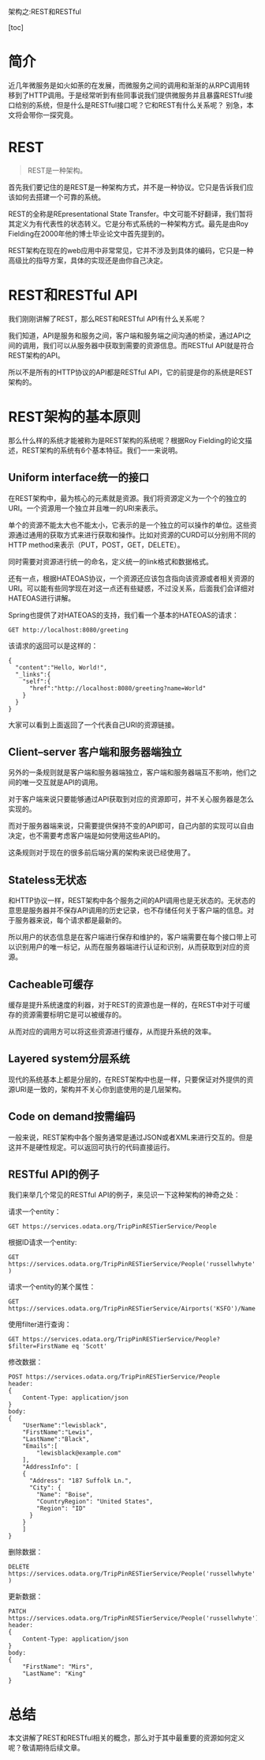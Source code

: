 架构之:REST和RESTful

[toc]

# 简介

近几年微服务是如火如荼的在发展，而微服务之间的调用和渐渐的从RPC调用转移到了HTTP调用。于是经常听到有些同事说我们提供微服务并且暴露RESTful接口给别的系统，但是什么是RESTful接口呢？它和REST有什么关系呢？
别急，本文将会带你一探究竟。

# REST

> REST是一种架构。

首先我们要记住的是REST是一种架构方式，并不是一种协议。它只是告诉我们应该如何去搭建一个可靠的系统。

REST的全称是REpresentational State Transfer。中文可能不好翻译，我们暂将其定义为有代表性的状态转义。它是分布式系统的一种架构方式。最先是由Roy Fielding在2000年他的博士毕业论文中首先提到的。

REST架构在现在的web应用中非常常见，它并不涉及到具体的编码，它只是一种高级比的指导方案，具体的实现还是由你自己决定。

# REST和RESTful API

我们刚刚讲解了REST，那么REST和RESTful API有什么关系呢？

我们知道，API是服务和服务之间，客户端和服务端之间沟通的桥梁，通过API之间的调用，我们可以从服务器中获取到需要的资源信息。而RESTful API就是符合REST架构的API。

所以不是所有的HTTP协议的API都是RESTful API，它的前提是你的系统是REST架构的。

# REST架构的基本原则

那么什么样的系统才能被称为是REST架构的系统呢？根据Roy Fielding的论文描述，REST架构的系统有6个基本特征。我们一一来说明。

## Uniform interface统一的接口

在REST架构中，最为核心的元素就是资源。我们将资源定义为一个个的独立的URI。一个资源用一个独立并且唯一的URI来表示。

单个的资源不能太大也不能太小，它表示的是一个独立的可以操作的单位。这些资源通过通用的获取方式来进行获取和操作。比如对资源的CURD可以分别用不同的HTTP method来表示（PUT，POST，GET，DELETE）。

同时需要对资源进行统一的命名，定义统一的link格式和数据格式。

还有一点，根据HATEOAS协议，一个资源还应该包含指向该资源或者相关资源的URI。可以能有些同学现在对这一点还有些疑惑，不过没关系，后面我们会详细对HATEOAS进行讲解。

Spring也提供了对HATEOAS的支持，我们看一个基本的HATEOAS的请求：

`GET http://localhost:8080/greeting`

该请求的返回可以是这样的：

```
{
  "content":"Hello, World!",
  "_links":{
    "self":{
      "href":"http://localhost:8080/greeting?name=World"
    }
  }
}

```

大家可以看到上面返回了一个代表自己URI的资源链接。

## Client–server 客户端和服务器端独立

另外的一条规则就是客户端和服务器端独立，客户端和服务器端互不影响，他们之间的唯一交互就是API的调用。

对于客户端来说只要能够通过API获取到对应的资源即可，并不关心服务器是怎么实现的。

而对于服务器端来说，只需要提供保持不变的API即可，自己内部的实现可以自由决定，也不需要考虑客户端是如何使用这些API的。

这条规则对于现在的很多前后端分离的架构来说已经使用了。

## Stateless无状态

和HTTP协议一样，REST架构中各个服务之间的API调用也是无状态的。无状态的意思是服务器并不保存API调用的历史记录，也不存储任何关于客户端的信息。对于服务器来说，每个请求都是最新的。

所以用户的状态信息是在客户端进行保存和维护的，客户端需要在每个接口带上可以识别用户的唯一标记，从而在服务器端进行认证和识别，从而获取到对应的资源。

## Cacheable可缓存 

缓存是提升系统速度的利器，对于REST的资源也是一样的，在REST中对于可缓存的资源需要标明它是可以被缓存的。

从而对应的调用方可以将这些资源进行缓存，从而提升系统的效率。

## Layered system分层系统

现代的系统基本上都是分层的，在REST架构中也是一样，只要保证对外提供的资源URI是一致的，架构并不关心你到底使用的是几层架构。

## Code on demand按需编码

一般来说，REST架构中各个服务通常是通过JSON或者XML来进行交互的。但是这并不是硬性规定。可以返回可执行的代码直接运行。

## RESTful API的例子

我们来举几个常见的RESTful API的例子，来见识一下这种架构的神奇之处：

请求一个entity：

`GET https://services.odata.org/TripPinRESTierService/People`

根据ID请求一个entity:

`GET https://services.odata.org/TripPinRESTierService/People('russellwhyte')`

请求一个entity的某个属性：

`GET https://services.odata.org/TripPinRESTierService/Airports('KSFO')/Name `

使用filter进行查询：

`GET https://services.odata.org/TripPinRESTierService/People?$filter=FirstName eq 'Scott'`

修改数据：

```
POST https://services.odata.org/TripPinRESTierService/People
header:
{
	Content-Type: application/json
}
body:
{
    "UserName":"lewisblack",
    "FirstName":"Lewis",
    "LastName":"Black",
    "Emails":[
        "lewisblack@example.com"
    ],
    "AddressInfo": [
    {
      "Address": "187 Suffolk Ln.",
      "City": {
        "Name": "Boise",
        "CountryRegion": "United States",
        "Region": "ID"
      }
    }
    ]
}

```

删除数据：

`DELETE https://services.odata.org/TripPinRESTierService/People('russellwhyte')`

更新数据：

```
PATCH https://services.odata.org/TripPinRESTierService/People('russellwhyte')
header:
{
	Content-Type: application/json
}
body:
{
    "FirstName": "Mirs",
    "LastName": "King"
}
```

# 总结

本文讲解了REST和RESTful相关的概念，那么对于其中最重要的资源如何定义呢？敬请期待后续文章。